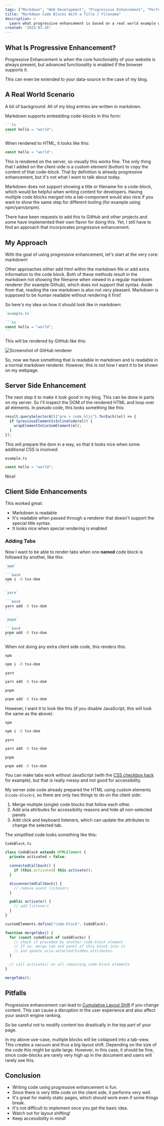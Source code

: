 ```yaml
---
tags: ["Markdown", "Web Development", "Progressive Enhancement", "Performance"]
title: "Markdown Code Blocks With a Title / Filename"
description: >
  Learn what progressive enhancement is based on a real world example within this blog post.
created: "2025-03-26"
---
```


## What Is Progressive Enhancement?

Progressive Enhancement is when the core functionality of your website is always present, but advanced functionality is enabled if the browser supports it.

This can even be extended to your data-source in the case of my blog.

## A Real World Scenario

A bit of background: All of my blog entries are written in markdown.

Markdown supports embedding code-blocks in this form:

````md
```ts
const hello = "world";
```
````

When rendered to HTML, it looks like this:

```ts
const hello = "world";
```

This is rendered on the server, so visually this works fine. The only thing that I added on the client-side is a custom element (button) to copy the content of that code-block. That by definition is already progressive enhancement, but it's not what I want to talk about today.

Markdown does not support showing a title or filename for a code-block, which would be helpful when writing content for developers. Having multiple code blocks merged into a tab-component would also nice if you want to show the same step for different tooling (for example using npm/yarn/pnpm).

There have been requests to add this to GitHub and other projects and some have implemented their own flavor for doing this. Yet, I still have to find an approach that incorporates progressive enhancement.

## My Approach

With the goal of using progressive enhancement, let's start at the very core: markdown!

Other approaches either add html within the markdown file or add extra information to the code block. Both of these methods result in the markdown not showing the filename when viewed in a regular markdown renderer (for example Github), which does not support that syntax. Aside from that, reading the raw markdown is also not very pleasant. Markdown is supposed to be human readable without rendering it first!

So here's my idea on how it should look like in markdown:

````md
`example.ts`

```ts
const hello = "world";
```
````

This will be rendered by GitHub like this:

![Screenshot of GitHub renderer](./markdown-code-with-title.png)

So, now we have something that is readable in markdown and is readable in a normal markdown renderer. However, this is not how I want it to be shown on my webpage.

## Server Side Enhancement

The next step it to make it look good in my blog. This can be done in parts on my server.
So I'll inspect the DOM of the rendered HTML and loop over all elements. In pseudo code, this looks something like this:

```ts
result.querySelectorAll("pre > code.hljs").forEach((el) => {
  if (previousElementIsInlineCode(el)) {
    wrapElementInCustomElement(el);
  }
});
```

This will prepare the dom in a way, so that it looks nice when some additional CSS is involved:

`example.ts`

```ts
const hello = "world";
```

Nice!

## Client Side Enhancements

This worked great:

- Markdown is readable
- It's readable when passed through a renderer that doesn't support the special title syntax.
- It looks nice when special rendering is enabled

### Adding Tabs

Now I want to be able to render tabs when one **named** code block is followed by another, like this:

````md
`npm`

```bash
npm i -D tsx-dom
```

`yarn`

```bash
yarn add -D tsx-dom
```

`pnpm`

```bash
pnpm add -D tsx-dom
```
````

When not doing any extra client side code, this renders this:

`npm`

```bash
npm i -D tsx-dom
```

<div></div>

`yarn`

```bash
yarn add -D tsx-dom
```

<div></div>

`pnpm`

```bash
pnpm add -D tsx-dom
```

However, I want it to look like this (if you disable JavaScript, this will look the same as the above):

`npm`

```bash
npm i -D tsx-dom
```

`yarn`

```bash
yarn add -D tsx-dom
```

`pnpm`

```bash
pnpm add -D tsx-dom
```

You can make tabs work without JavaScript (with the [CSS checkbox hack](https://css-tricks.com/the-checkbox-hack/) for example), but that is really messy and not good for accessibility.

My server side code already prepared the HTML using custom elements (`<code-block>`), so there are only two things to do on the client side:

1. Merge multiple (single) code blocks that follow each other.
2. Add aria attributes for accessibility reasons and hide all non-selected panels
3. Add click and keyboard listeners, which can update the attributes to change the selected tab.

The simplified code looks something like this:

`CodeBlock.ts`

```ts
class CodeBlock extends HTMLElement {
  private activated = false;

  connectedCallback() {
    if (this.activated) this.activate();
  }

  disconnectedCallback() {
    // remove event listeners
  }

  public activate() {
    // add listeners
  }
}

customElements.define("code-block", CodeBlock);

function mergeTabs() {
  for (const codeBlock of codeBlocks) {
    // check if preceded by another code-block element
    // If so, merge tab and panel of this block into it
    // and update aria-selected/hidden attributes.
  }

  // call activate() on all remaining code-block elements
}

mergeTabs();
```

## Pitfalls

Progressive enhancement can lead to [Cumulative Layout Shift](https://web.dev/articles/cls) if you change content.
This can cause a disruption in the user experience and also affect your search engine ranking.

So be careful not to modify content too drastically in the top part of your page.

In my above use-case, multiple blocks will be collapsed into a tab-view. This creates a vacuum and thus a big layout shift.
Depending on the size of the code this might be quite large.
However, in this case, it should be fine, since code-blocks are rarely very high up in the document and users will rarely see this.

## Conclusion

- Writing code using progressive enhancement is fun.
- Since there is very little code on the client side, it performs very well.
- It's great for mainly static pages, which should work even if some things break.
- It's not difficult to implement once you get the basic idea.
- Watch out for layout shifting!
- Keep accessibility in mind!
